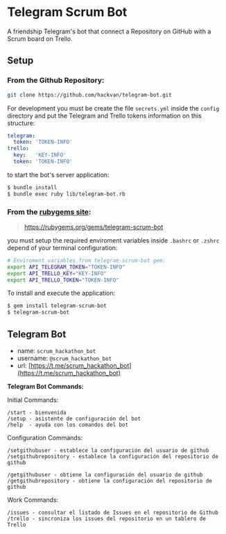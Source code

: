 # Telegram Scrum Bot

A friendship Telegram's bot that connect a Repository on GitHub with a Scrum board on Trello.

## Setup

### From the Github Repository:
```bash
git clone https://github.com/hackvan/telegram-bot.git
```

For development you must be create the file `secrets.yml` inside the `config` directory and put the Telegram and Trello tokens information on this structure:

```yaml
telegram:
  token: 'TOKEN-INFO'
trello:
  key:   'KEY-INFO'
  token: 'TOKEN-INFO'
```

to start the bot's server application:

```bash
$ bundle install
$ bundle exec ruby lib/telegram-bot.rb
```

### From the [rubygems site](https://rubygems.org/gems/telegram-scrum-bot):

>https://rubygems.org/gems/telegram-scrum-bot

you must setup the required enviroment variables inside `.bashrc` or `.zshrc` depend of your terminal configuration:
```bash
# Enviroment variables from telegram-scrum-bot gem:
export API_TELEGRAM_TOKEN="TOKEN-INFO"
export API_TRELLO_KEY="KEY-INFO"
export API_TRELLO_TOKEN="TOKEN-INFO"
```

To install and execute the application:
```bash
$ gem install telegram-scrum-bot
$ telegram-scrum-bot
```

## Telegram Bot

* name: `scrum_hackathon_bot`
* username: `@scrum_hackathon_bot`
* url: [https://t.me/scrum_hackathon_bot](https://t.me/scrum_hackathon_bot)


**Telegram Bot Commands:**

Initial Commands:
```
/start - bienvenida
/setup - asistente de configuración del bot
/help  - ayuda con los comandos del bot
```

Configuration Commands:
```
/setgithubuser - establece la configuración del usuario de github
/setgithubrepository - establece la configuración del repositorio de github
```

```
/getgithubuser - obtiene la configuración del usuario de github
/getgithubrepository - obtiene la configuración del repositorio de github
```

Work Commands:
```
/issues - consultar el listado de Issues en el repositorio de Github
/trello - sincroniza los issues del repositorio en un tablero de Trello
```